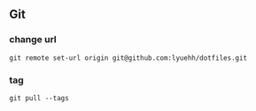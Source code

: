 ## Git

### change url
`git remote set-url origin git@github.com:lyuehh/dotfiles.git`

### tag

`git pull --tags`